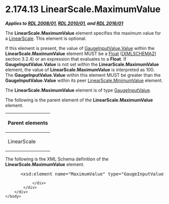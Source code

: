 <html dir="LTR" xmlns:mshelp="http://msdn.microsoft.com/mshelp" xmlns:ddue="http://ddue.schemas.microsoft.com/authoring/2003/5" xmlns:xlink="http://www.w3.org/1999/xlink" xmlns:tool="http://www.microsoft.com/tooltip">
    <head>
        <meta http-equiv="Content-Type" content="text/html; CHARSET=utf-8"></meta>
        <meta name="save" content="history"></meta>
        <title>2.174.13 LinearScale.MaximumValue</title>
        <xml>
            <mshelp:toctitle title="2.174.13 LinearScale.MaximumValue"></mshelp:toctitle>
            <mshelp:rltitle title="[MS-RDL]: LinearScale.MaximumValue"></mshelp:rltitle>
            <mshelp:keyword index="A" term="38b5bf49-e57f-4a2a-96b8-70d812cdc626"></mshelp:keyword>
            <mshelp:attr name="DCSext.ContentType" value="open specification"></mshelp:attr>
            <mshelp:attr name="AssetID" value="38b5bf49-e57f-4a2a-96b8-70d812cdc626"></mshelp:attr>
            <mshelp:attr name="TopicType" value="kbRef"></mshelp:attr>
            <mshelp:attr name="DCSext.Title" value="[MS-RDL]: LinearScale.MaximumValue" />
        </xml>
    </head>
    <body>
        <div id="header">
            <h1 class="heading">2.174.13 LinearScale.MaximumValue</h1>
        </div>
        <div id="mainSection">
            <div id="mainBody">
                <div id="allHistory" class="saveHistory"></div>
                <div id="sectionSection0" class="section" name="collapseableSection">
                    

<p><b><i>Applies to </i></b><a href="1e855f94-4617-47e4-b89e-0856c6cb420f.html"><b><i>RDL 2008/01</i></b></a><b><i>,
</i></b><a href="3428e690-a348-4ec7-8a6a-8efb42d2cdee.html"><b><i>RDL 2010/01</i></b></a><b><i>,
and </i></b><a href="52ce3983-2bfc-4e72-9359-42aaf5fe4509.html"><b><i>RDL 2016/01</i></b></a></p>

<p>The <b>LinearScale.MaximumValue</b> element specifies the
maximum value for a <a href="744f8b40-7ad5-4652-94a1-76ae5df59389.html">LinearScale</a>.
This element is optional. </p>

<p>If this element is present, the value of <a href="06a94f35-767a-4bd5-8a05-f54d1f6831e2.html">GaugeInputValue.Value</a>
within the <b>LinearScale.MaximumValue</b> element MUST be a <a href="c7d0946f-992e-4abc-a304-09b53e030692.html">Float</a> (<a href="https://go.microsoft.com/fwlink/?LinkId=90610">[XMLSCHEMA2]</a> section
3.2.4) or an expression that evaluates to a <b>Float</b>. If <b>GaugeInputValue.Value</b>
is not set within the <b>LinearScale.MaximumValue</b> element, the value of <b>LinearScale.MaximumValue</b>
is interpreted as 100. The <b>GaugeInputValue.Value</b> within this element
MUST be greater than the <b>GaugeInputValue.Value</b> within its peer <a href="5ae0798c-ca89-4043-ae60-eaf4a7051111.html">LinearScale.MinimumValue</a>
element.</p>

<p>The <b>LinearScale.MaximumValue</b> element is of type <a href="9463d0dc-2309-420e-994e-47562e7670a1.html">GaugeInputValue</a>.</p>

<p>The following is the parent element of the <b>LinearScale.MaximumValue</b>
element.</p>

<table>
 <thead>
  <tr>
   <th>
   <p>Parent elements</p>
   </th>
  </tr>
 </thead>
 <tr>
  <td>
  <p>LinearScale</p>
  </td>
 </tr>
</table>

<p>The following is the XML Schema definition of the <b>LinearScale.MaximumValue</b>
element.</p>

<dl>
<dd>
<div><pre> &lt;xsd:element name=&quot;MaximumValue&quot; type=&quot;GaugeInputValueType&quot; minOccurs=&quot;0&quot; /&gt;
</pre></div>
</dd></dl>


                </div>
            </div>
        </div>
    </body>
</html>